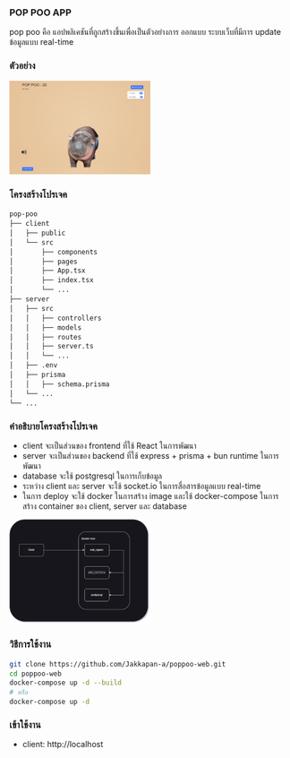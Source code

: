 ### POP POO APP

pop poo คือ แอปพลิเคชันที่ถูกสร้างขึ้นเพื่อเป็นตัวอย่างการ ออกแบบ ระบบเว็บที่มีการ update ข้อมูลแบบ real-time 
### ตัวอย่าง 
<img src="./images/01.png" width="50%" height="50%">

### โครงสร้างโปรเจค
```bash
pop-poo
├── client
│   ├── public
│   └── src
│       ├── components
│       ├── pages
│       ├── App.tsx
│       ├── index.tsx
│       └── ...
├── server
│   ├── src
│   │   ├── controllers
│   │   ├── models
│   │   ├── routes
│   │   ├── server.ts
│   │   └── ...
│   ├── .env
│   ├── prisma
│   │   ├── schema.prisma
│   └── ...
└── ...
```

### คำอธิบายโครงสร้างโปรเจค
- client จะเป็นส่วนของ frontend ที่ใช้ React ในการพัฒนา
- server จะเป็นส่วนของ backend ที่ใช้ express + prisma + bun runtime ในการพัฒนา
- database จะใช้ postgresql ในการเก็บข้อมูล
- ระหว่าง client และ server จะใช้ socket.io ในการสื่อสารข้อมูลแบบ real-time
- ในการ deploy จะใช้ docker ในการสร้าง image และใช้ docker-compose ในการสร้าง container ของ client, server และ database

<img src="./images/ER01.drawio.png" width="50%" height="50%">

### วิธีการใช้งาน
```bash 
git clone https://github.com/Jakkapan-a/poppoo-web.git
cd poppoo-web
docker-compose up -d --build
# หรือ
docker-compose up -d 
```

### เข้าใช้งาน
- client: http://localhost

